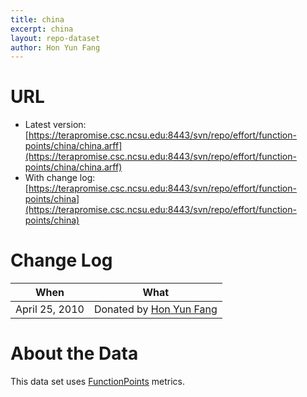 ```yaml
---
title: china
excerpt: china
layout: repo-dataset
author: Hon Yun Fang
---
```



# URL

  * Latest version:[https://terapromise.csc.ncsu.edu:8443/svn/repo/effort/function-points/china/china.arff](https://terapromise.csc.ncsu.edu:8443/svn/repo/effort/function-points/china/china.arff)
  * With change log:[https://terapromise.csc.ncsu.edu:8443/svn/repo/effort/function-points/china](https://terapromise.csc.ncsu.edu:8443/svn/repo/effort/function-points/china)

# Change Log

When | What
---- | ----
April 25, 2010 | Donated by [Hon Yun Fang](/repo/people/data-donors/promise3.html)

# About the Data

This data set uses [FunctionPoints](/repo/effort/function-points/) metrics.

